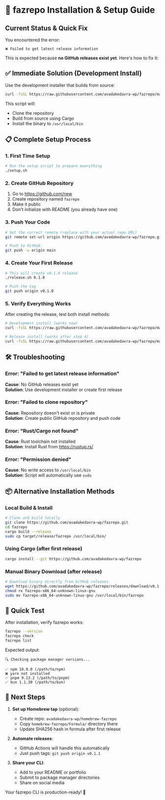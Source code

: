 # 🚀 fazrepo Installation & Setup Guide

## Current Status & Quick Fix

You encountered the error:
```
❌ Failed to get latest release information
```

This is expected because **no GitHub releases exist yet**. Here's how to fix it:

## ✅ Immediate Solution (Development Install)

Use the development installer that builds from source:

```bash
curl -fsSL https://raw.githubusercontent.com/avadakedavra-wp/fazrepo/main/install-dev.sh | bash
```

This script will:
- Clone the repository
- Build from source using Cargo
- Install the binary to `/usr/local/bin`

## 📋 Complete Setup Process

### 1. First Time Setup

```bash
# Run the setup script to prepare everything
./setup.sh
```

### 2. Create GitHub Repository

1. Go to https://github.com/new
2. Create repository named `fazrepo`
3. Make it public
4. Don't initialize with README (you already have one)

### 3. Push Your Code

```bash
# Set the correct remote (replace with your actual repo URL)
git remote set-url origin https://github.com/avadakedavra-wp/fazrepo.git

# Push to GitHub
git push -u origin main
```

### 4. Create Your First Release

```bash
# This will create v0.1.0 release
./release.sh 0.1.0

# Push the tag
git push origin v0.1.0
```

### 5. Verify Everything Works

After creating the release, test both install methods:

```bash
# Development install (works now)
curl -fsSL https://raw.githubusercontent.com/avadakedavra-wp/fazrepo/main/install-dev.sh | bash

# Release install (works after step 4)
curl -fsSL https://raw.githubusercontent.com/avadakedavra-wp/fazrepo/main/install.sh | bash
```

## 🛠️ Troubleshooting

### Error: "Failed to get latest release information"
**Cause**: No GitHub releases exist yet  
**Solution**: Use development installer or create first release

### Error: "Failed to clone repository"
**Cause**: Repository doesn't exist or is private  
**Solution**: Create public GitHub repository and push code

### Error: "Rust/Cargo not found"
**Cause**: Rust toolchain not installed  
**Solution**: Install Rust from https://rustup.rs/

### Error: "Permission denied"
**Cause**: No write access to `/usr/local/bin`  
**Solution**: Script will automatically use `sudo`

## 📦 Alternative Installation Methods

### Local Build & Install
```bash
# Clone and build locally
git clone https://github.com/avadakedavra-wp/fazrepo.git
cd fazrepo
cargo build --release
sudo cp target/release/fazrepo /usr/local/bin/
```

### Using Cargo (after first release)
```bash
cargo install --git https://github.com/avadakedavra-wp/fazrepo
```

### Manual Binary Download (after release)
```bash
# Download binary directly from GitHub releases
wget https://github.com/avadakedavra-wp/fazrepo/releases/download/v0.1.0/fazrepo-x86_64-unknown-linux-gnu
chmod +x fazrepo-x86_64-unknown-linux-gnu
sudo mv fazrepo-x86_64-unknown-linux-gnu /usr/local/bin/fazrepo
```

## 🎯 Quick Test

After installation, verify fazrepo works:

```bash
fazrepo --version
fazrepo check
fazrepo list
```

Expected output:
```
🔍 Checking package manager versions...

✅ npm 10.9.0 (/path/to/npm)
❌ yarn not installed  
✅ pnpm 9.13.2 (/path/to/pnpm)
✅ bun 1.1.38 (/path/to/bun)
```

## 🚀 Next Steps

1. **Set up Homebrew tap** (optional):
   - Create repo: `avadakedavra-wp/homebrew-fazrepo`
   - Copy `homebrew-fazrepo/Formula/` directory there
   - Update SHA256 hash in formula after first release

2. **Automate releases**:
   - GitHub Actions will handle this automatically
   - Just push tags: `git push origin v0.1.1`

3. **Share your CLI**:
   - Add to your README or portfolio
   - Submit to package manager directories
   - Share on social media

Your fazrepo CLI is production-ready! 🎉
